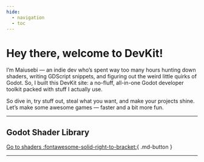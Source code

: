 ```yaml
---
hide:
  - navigation
  - toc
---
```


# Hey there, welcome to DevKit!

I’m Maiusebi — an indie dev who’s spent way too many hours hunting down shaders, writing GDScript snippets, and figuring out the weird little quirks of Godot. So, I built this DevKit site: a no-fluff, all-in-one Godot developer toolkit packed with stuff I actually use.

So dive in, try stuff out, steal what you want, and make your projects shine. Let’s make some awesome games — faster and a bit more fun.

---

## Godot Shader Library

[Go to shaders :fontawesome-solid-right-to-bracket:](shaders){ .md-button }

--- 